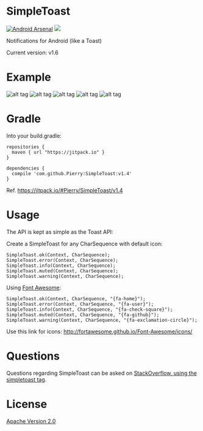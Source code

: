 SimpleToast
===========

[![Android Arsenal](https://img.shields.io/badge/Android%20Arsenal-SimpleToast-brightgreen.svg?style=flat)](https://android-arsenal.com/details/1/1031)
![](https://img.shields.io/github/tag/Pierry/SimpleToast.svg?label=maven)

Notifications for Android (like a Toast) 

Current version: v1.6

Example
===========
![alt tag](https://raw.githubusercontent.com/Pierry/SimpleToast/master/screentshots/cancel.png)
![alt tag](https://raw.githubusercontent.com/Pierry/SimpleToast/master/screentshots/ok.png)
![alt tag](https://raw.githubusercontent.com/Pierry/SimpleToast/master/screentshots/info.png)
![alt tag](https://raw.githubusercontent.com/Pierry/SimpleToast/master/screentshots/muted.png)
![alt tag](https://raw.githubusercontent.com/Pierry/SimpleToast/master/screentshots/warning.png)


Gradle
===========

Into your build.gradle:

    repositories {
      maven { url "https://jitpack.io" }
    }

    dependencies {
      compile 'com.github.Pierry:SimpleToast:v1.4'
    }

Ref. https://jitpack.io/#Pierry/SimpleToast/v1.4

Usage
=============

The API is kept as simple as the Toast API:

Create a SimpleToast for any CharSequence with default icon:

	SimpleToast.ok(Context, CharSequence);
    SimpleToast.error(Context, CharSequence);
    SimpleToast.info(Context, CharSequence);
    SimpleToast.muted(Context, CharSequence);
    SimpleToast.warning(Context, CharSequence);

Using [Font Awesome](http://fortawesome.github.io/Font-Awesome/icons/):

    SimpleToast.ok(Context, CharSequence, "{fa-home}");
    SimpleToast.error(Context, CharSequence, "{fa-user}");
    SimpleToast.info(Context, CharSequence, "{fa-check-square}");
    SimpleToast.muted(Context, CharSequence, "{fa-github}");
    SimpleToast.warning(Context, CharSequence, "{fa-exclamation-circle}");
    
Use this link for icons:
http://fortawesome.github.io/Font-Awesome/icons/
    
Questions
==========
Questions regarding SimpleToast can be asked on [StackOverflow, using the simpletoast tag](http://stackoverflow.com/questions/tagged/simpletoast).

License
==========

[Apache Version 2.0](http://www.apache.org/licenses/LICENSE-2.0.html)
